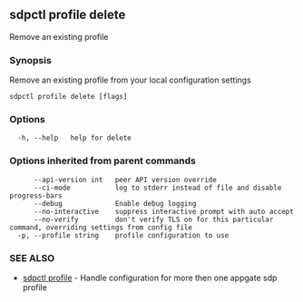 ## sdpctl profile delete

Remove an existing profile

### Synopsis

Remove an existing profile from your local configuration settings

```
sdpctl profile delete [flags]
```

### Options

```
  -h, --help   help for delete
```

### Options inherited from parent commands

```
      --api-version int   peer API version override
      --ci-mode           log to stderr instead of file and disable progress-bars
      --debug             Enable debug logging
      --no-interactive    suppress interactive prompt with auto accept
      --no-verify         don't verify TLS on for this particular command, overriding settings from config file
  -p, --profile string    profile configuration to use
```

### SEE ALSO

* [sdpctl profile](sdpctl_profile.md)	 - Handle configuration for more then one appgate sdp profile


